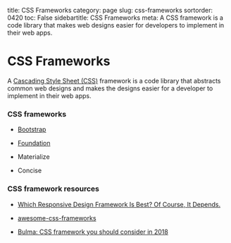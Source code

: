 title: CSS Frameworks
category: page
slug: css-frameworks
sortorder: 0420
toc: False
sidebartitle: CSS Frameworks
meta: A CSS framework is a code library that makes web designs easier for developers to implement in their web apps.


# CSS Frameworks
A [Cascading Style Sheet (CSS)](/cascading-style-sheets.html) framework is 
a code library that abstracts common web designs and makes the designs 
easier for a developer to implement in their web apps.


### CSS frameworks
* [Bootstrap](/bootstrap-css.html)

* [Foundation](/foundation-css.html)

* Materialize

* Concise


### CSS framework resources
* [Which Responsive Design Framework Is Best? Of Course, It Depends.](https://www.smashingmagazine.com/2017/03/which-responsive-design-framework-is-best/)

* [awesome-css-frameworks](https://github.com/troxler/awesome-css-frameworks)

* [Bulma: CSS framework you should consider in 2018](https://matwrites.com/bulma-css-framework-for-2018/)

